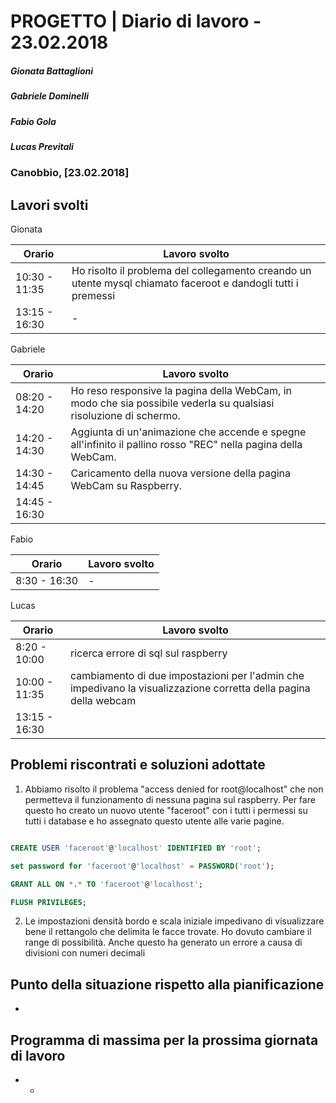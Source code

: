 # PROGETTO | Diario di lavoro - 23.02.2018
##### Gionata Battaglioni
##### Gabriele Dominelli
##### Fabio Gola
##### Lucas Previtali
### Canobbio, [23.02.2018]

## Lavori svolti
Gionata

|Orario        |Lavoro svolto                 |
|--------------|------------------------------|
|10:30 - 11:35 |Ho risolto il problema del collegamento creando un utente mysql chiamato faceroot e dandogli tutti i premessi|                
|13:15 - 16:30 |-|


Gabriele

|Orario        |Lavoro svolto                 |
|--------------|------------------------------|
|08:20 - 14:20 |Ho reso responsive la pagina della WebCam, in modo che sia possibile vederla su qualsiasi risoluzione di schermo.|
|14:20 - 14:30 |Aggiunta di un'animazione che accende e spegne all'infinito il pallino rosso "REC" nella pagina della WebCam.|
|14:30 - 14:45 |Caricamento della nuova versione della pagina WebCam su Raspberry.|
|14:45 - 16:30 | |


Fabio

|Orario        |Lavoro svolto                 |
|--------------|------------------------------|
|8:30 - 16:30 |-|


Lucas


|Orario        |Lavoro svolto                 |
|--------------|------------------------------|
|8:20 - 10:00 | ricerca errore di sql sul raspberry |
|10:00 - 11:35 | cambiamento di due impostazioni per l'admin che impedivano la visualizzazione corretta della pagina della webcam |
|13:15 - 16:30 |  |



##  Problemi riscontrati e soluzioni adottate
1. Abbiamo risolto il problema "access denied for root@localhost" che non permetteva il funzionamento di nessuna pagina sul raspberry. 
Per fare questo ho creato un nuovo utente "faceroot" con i tutti i permessi su tutti i database e ho assegnato questo utente alle varie pagine.

```sql

CREATE USER 'faceroot'@'localhost' IDENTIFIED BY 'root';

set password for 'faceroot'@'localhost' = PASSWORD('root');

GRANT ALL ON *.* TO 'faceroot'@'localhost';

FLUSH PRIVILEGES;

```
2. Le impostazioni densità bordo e scala iniziale impedivano di visualizzare bene il rettangolo che delimita le facce trovate.
Ho dovuto cambiare il range di possibilità. Anche questo ha generato un errore a causa di divisioni con numeri decimali

##  Punto della situazione rispetto alla pianificazione
- 

## Programma di massima per la prossima giornata di lavoro
- -
